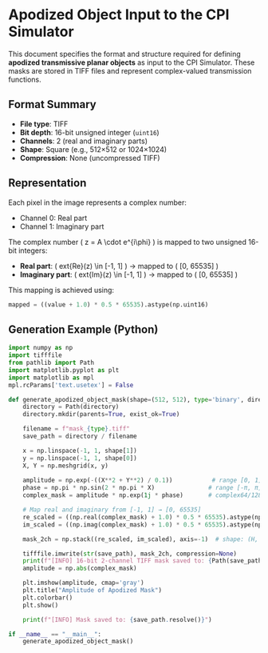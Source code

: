 # Apodized Object Input to the CPI Simulator

This document specifies the format and structure required for defining **apodized transmissive planar objects** as input to the CPI Simulator. These masks are stored in TIFF files and represent complex-valued transmission functions.

## Format Summary

- **File type**: TIFF
- **Bit depth**: 16-bit unsigned integer (`uint16`)
- **Channels**: 2 (real and imaginary parts)
- **Shape**: Square (e.g., 512×512 or 1024×1024)
- **Compression**: None (uncompressed TIFF)

## Representation

Each pixel in the image represents a complex number:

- Channel 0: Real part
- Channel 1: Imaginary part

The complex number \( z = A \cdot e^{i\phi} \) is mapped to two unsigned 16-bit integers:

- **Real part**: \( 	ext{Re}(z) \in [-1, 1] \) → mapped to \( [0, 65535] \)
- **Imaginary part**: \( 	ext{Im}(z) \in [-1, 1] \) → mapped to \( [0, 65535] \)

This mapping is achieved using:

```python
mapped = ((value + 1.0) * 0.5 * 65535).astype(np.uint16)
```

## Generation Example (Python)

```python
import numpy as np
import tifffile
from pathlib import Path
import matplotlib.pyplot as plt
import matplotlib as mpl
mpl.rcParams['text.usetex'] = False

def generate_apodized_object_mask(shape=(512, 512), type='binary', directory="."):
    directory = Path(directory)
    directory.mkdir(parents=True, exist_ok=True)

    filename = f"mask_{type}.tiff"
    save_path = directory / filename

    x = np.linspace(-1, 1, shape[1])
    y = np.linspace(-1, 1, shape[0])
    X, Y = np.meshgrid(x, y)
    
    amplitude = np.exp(-((X**2 + Y**2) / 0.1))           # range [0, 1]
    phase = np.pi * np.sin(2 * np.pi * X)               # range [-π, π]
    complex_mask = amplitude * np.exp(1j * phase)       # complex64/128

    # Map real and imaginary from [-1, 1] → [0, 65535]
    re_scaled = ((np.real(complex_mask) + 1.0) * 0.5 * 65535).astype(np.uint16)
    im_scaled = ((np.imag(complex_mask) + 1.0) * 0.5 * 65535).astype(np.uint16)

    mask_2ch = np.stack((re_scaled, im_scaled), axis=-1)  # shape: (H, W, 2), dtype=uint16

    tifffile.imwrite(str(save_path), mask_2ch, compression=None)
    print(f"[INFO] 16-bit 2-channel TIFF mask saved to: {Path(save_path).resolve()}")
    amplitude = np.abs(complex_mask)

    plt.imshow(amplitude, cmap='gray')
    plt.title("Amplitude of Apodized Mask")
    plt.colorbar()
    plt.show()

    print(f"[INFO] Mask saved to: {save_path.resolve()}")

if __name__ == "__main__":
    generate_apodized_object_mask()
```

